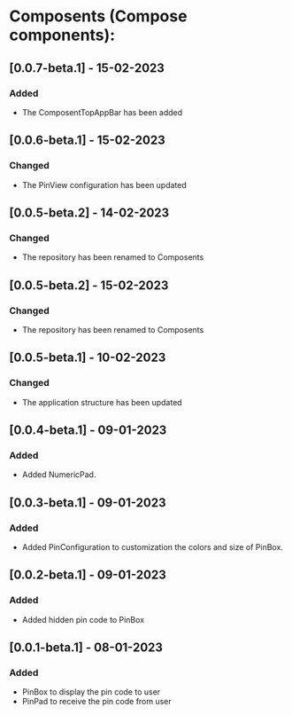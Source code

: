 # Composents (Compose components):

## [0.0.7-beta.1] - 15-02-2023

### Added
- The ComposentTopAppBar has been added

## [0.0.6-beta.1] - 15-02-2023

### Changed
- The PinView configuration has been updated

## [0.0.5-beta.2] - 14-02-2023

### Changed
- The repository has been renamed to Composents

## [0.0.5-beta.2] - 15-02-2023

### Changed
- The repository has been renamed to Composents

## [0.0.5-beta.1] - 10-02-2023

### Changed
- The application structure has been updated

## [0.0.4-beta.1] - 09-01-2023

### Added
- Added NumericPad.

## [0.0.3-beta.1] - 09-01-2023

### Added
- Added PinConfiguration to customization the colors and size of PinBox.

## [0.0.2-beta.1] - 09-01-2023

### Added
- Added hidden pin code to PinBox 

## [0.0.1-beta.1] - 08-01-2023

### Added
- PinBox to display the pin code to user
- PinPad to receive the pin code from user
